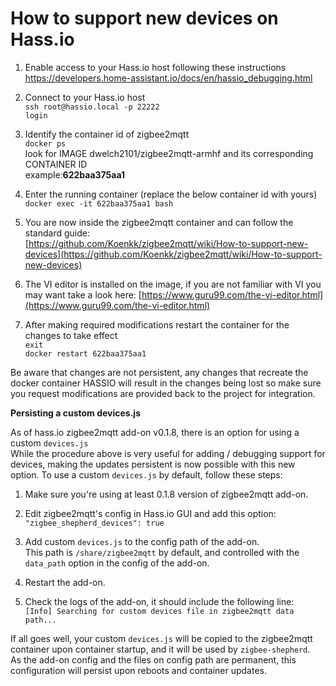 # How to support new devices on Hass.io

1. Enable access to your Hass.io host following these instructions
https://developers.home-assistant.io/docs/en/hassio_debugging.html

2. Connect to your Hass.io host\
`ssh root@hassio.local -p 22222`\
`login`

3. Identify the container id of zigbee2mqtt\
`docker ps`\
look for IMAGE dwelch2101/zigbee2mqtt-armhf and its corresponding CONTAINER ID\
example:**622baa375aa1**

4. Enter the running container (replace the below container id with yours)\
`docker exec -it 622baa375aa1 bash`

5. You are now inside the zigbee2mqtt container and can follow the standard guide:\
[https://github.com/Koenkk/zigbee2mqtt/wiki/How-to-support-new-devices](https://github.com/Koenkk/zigbee2mqtt/wiki/How-to-support-new-devices)

6.  The VI editor is installed on the image, if you are not familiar with VI you may want take a look here:
 [https://www.guru99.com/the-vi-editor.html](https://www.guru99.com/the-vi-editor.html)

7. After making required modifications restart the container for the changes to take effect\
`exit`\
`docker restart 622baa375aa1`

Be aware that changes are not persistent, any changes that recreate the docker container HASSIO will result in the changes being lost so make sure you request modifications are provided back to the project for integration.

**Persisting a custom devices.js**

As of hass.io zigbee2mqtt add-on v0.1.8, there is an option for using a custom `devices.js`\
While the procedure above is very useful for adding / debugging support for devices, making the updates persistent is now possible with this new option. To use a custom `devices.js` by default, follow these steps:

1. Make sure you're using at least 0.1.8 version of zigbee2mqtt add-on.

2. Edit zigbee2mqtt's config in Hass.io GUI and add this option:\
`"zigbee_shepherd_devices": true`

3. Add custom `devices.js` to the config path of the add-on.\
This path is `/share/zigbee2mqtt` by default, and controlled with the `data_path` option in the config of the add-on.

4. Restart the add-on.

5. Check the logs of the add-on, it should include the following line:\
`[Info] Searching for custom devices file in zigbee2mqtt data path...`

If all goes well, your custom `devices.js` will be copied to the zigbee2mqtt container upon container startup, and it will be used by `zigbee-shepherd`.\
As the add-on config and the files on config path are permanent, this configuration will persist upon reboots and container updates.